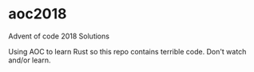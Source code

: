 # aoc2018
Advent of code 2018 Solutions

Using AOC to learn Rust so this repo contains terrible code. Don't watch and/or learn.